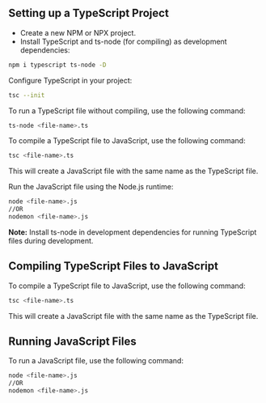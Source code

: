 ## **Setting up a TypeScript Project**

* Create a new NPM or NPX project.
* Install TypeScript and ts-node (for compiling) as development dependencies:

```bash
npm i typescript ts-node -D
```

Configure TypeScript in your project:
```bash
tsc --init
```

To run a TypeScript file without compiling, use the following command:
```bash
ts-node <file-name>.ts
```

To compile a TypeScript file to JavaScript, use the following command:
```bash
tsc <file-name>.ts
```
This will create a JavaScript file with the same name as the TypeScript file.

Run the JavaScript file using the Node.js runtime:
```bash
node <file-name>.js 
//OR 
nodemon <file-name>.js
```

**Note:** Install ts-node in development dependencies for running TypeScript files during development.

## **Compiling TypeScript Files to JavaScript**

To compile a TypeScript file to JavaScript, use the following command:

```bash
tsc <file-name>.ts
```
This will create a JavaScript file with the same name as the TypeScript file.

## **Running JavaScript Files**
To run a JavaScript file, use the following command:

```bash
node <file-name>.js 
//OR 
nodemon <file-name>.js
```
